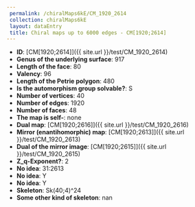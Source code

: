 ```yaml
--- 
 permalink: /chiralMaps6kE/CM_1920_2614 
 collection: chiralMaps6kE
 layout: dataEntry
 title: Chiral maps up to 6000 edges - CM[1920;2614]
---
```


- **ID**: [CM[1920;2614]]({{ site.url }}/test/CM_1920_2614)
- **Genus of the underlying surface**: 917
- **Length of the face**: 80
- **Valency**: 96
- **Length of the Petrie polygon**: 480
- **Is the automorphism group solvable?**: S
- **Number of vertices**: 40
- **Number of edges**: 1920
- **Number of faces**: 48
- **The map is self-**: none
- **Dual map**: [CM[1920;2616]]({{ site.url }}/test/CM_1920_2616)
- **Mirror (enantihomorphic) map**: [CM[1920;2613]]({{ site.url }}/test/CM_1920_2613)
- **Dual of the mirror image**: [CM[1920;2615]]({{ site.url }}/test/CM_1920_2615)
- **Z_q-Exponent?**: 2
- **No idea**:  31:2613
- **No idea**: Y
- **No idea**: Y
- **Skeleton**: Sk(40;4)^24
- **Some other kind of skeleton**: nan
